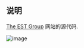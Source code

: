 ## 说明

[The EST Group](http://est-group.org) 网站的源代码. 

![image](https://cloud.githubusercontent.com/assets/324764/10862978/ec57500c-7ff8-11e5-8c3e-4f50782f852e.png)
